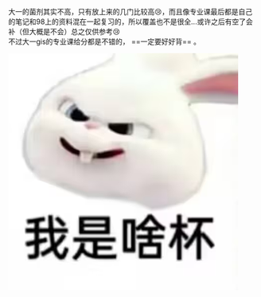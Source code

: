 大一的菌剂其实不高，只有放上来的几门比较高😢，而且像专业课最后都是自己的笔记和98上的资料混在一起复习的，所以覆盖也不是很全...或许之后有空了会补（但大概是不会）总之仅供参考😢  
不过大一gis的专业课给分都是不错的， ==一定要好好背== 。   

![111](../../assets/images/sb.PNG)